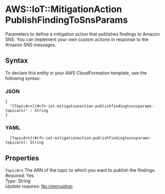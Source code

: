 # AWS::IoT::MitigationAction PublishFindingToSnsParams<a name="aws-properties-iot-mitigationaction-publishfindingtosnsparams"></a>

Parameters to define a mitigation action that publishes findings to Amazon SNS\. You can implement your own custom actions in response to the Amazon SNS messages\.

## Syntax<a name="aws-properties-iot-mitigationaction-publishfindingtosnsparams-syntax"></a>

To declare this entity in your AWS CloudFormation template, use the following syntax:

### JSON<a name="aws-properties-iot-mitigationaction-publishfindingtosnsparams-syntax.json"></a>

```
{
  "[TopicArn](#cfn-iot-mitigationaction-publishfindingtosnsparams-topicarn)" : String
}
```

### YAML<a name="aws-properties-iot-mitigationaction-publishfindingtosnsparams-syntax.yaml"></a>

```
  [TopicArn](#cfn-iot-mitigationaction-publishfindingtosnsparams-topicarn): String
```

## Properties<a name="aws-properties-iot-mitigationaction-publishfindingtosnsparams-properties"></a>

`TopicArn`  <a name="cfn-iot-mitigationaction-publishfindingtosnsparams-topicarn"></a>
The ARN of the topic to which you want to publish the findings\.  
*Required*: Yes  
*Type*: String  
*Update requires*: [No interruption](https://docs.aws.amazon.com/AWSCloudFormation/latest/UserGuide/using-cfn-updating-stacks-update-behaviors.html#update-no-interrupt)